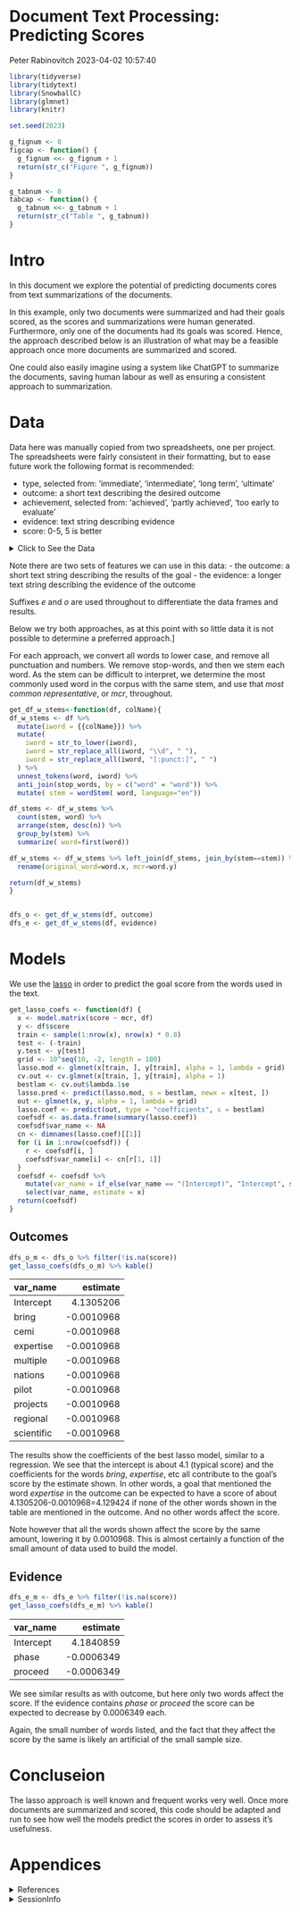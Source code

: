 Document Text Processing: Predicting Scores
================
Peter Rabinovitch
2023-04-02 10:57:40

``` r
library(tidyverse)
library(tidytext)
library(SnowballC)
library(glmnet)
library(knitr)

set.seed(2023)

g_fignum <- 0
figcap <- function() {
  g_fignum <<- g_fignum + 1
  return(str_c("Figure ", g_fignum))
}

g_tabnum <- 0
tabcap <- function() {
  g_tabnum <<- g_tabnum + 1
  return(str_c("Table ", g_tabnum))
}
```

# Intro

In this document we explore the potential of predicting documents cores
from text summarizations of the documents.

In this example, only two documents were summarized and had their goals
scored, as the scores and summarizations were human generated.
Furthermore, only one of the documents had its goals was scored. Hence,
the approach described below is an illustration of what may be a
feasible approach once more documents are summarized and scored.

One could also easily imagine using a system like ChatGPT to summarize
the documents, saving human labour as well as ensuring a consistent
approach to summarization.

# Data

Data here was manually copied from two spreadsheets, one per project.
The spreadsheets were fairly consistent in their formatting, but to ease
future work the following format is recommended:

- type, selected from: ‘immediate’, ‘intermediate’, ‘long term’,
  ‘ultimate’
- outcome: a short text describing the desired outcome
- achievement, selected from: ‘achieved’, ‘partly achieved’, ‘too early
  to evaluate’
- evidence: text string describing evidence
- score: 0-5, 5 is better

<details>
<summary>
Click to See the Data
</summary>

``` r
# "Report 4 NRCan West Coast Initiative"
df_1 <- tribble(
  ~type, ~outcome, ~achievement, ~evidence, ~score,
  "immediate", "Positive relationships are developed with Indigenous communities", "Partly achieved", "IPO-West has contributed to building trust and good relationships with Indigenous stakeholders, even with communities that may be strongly opposed to energy development projects. Evidence indicates that positive relationships have been developed through SPI-WCE and SPF-WCE.", 4,
  "immediate", "Indigenous communication of, and federal response to, non-regulatory issues of concern to communities that could be impacted by energy development", "Partly achieved", "The engagement activities undertaken by IPO-West allowed the office to identify a wide range of needs, issues and priorities expressed by Indigenous communities. According to SPI-WCE evaluation findings, progress toward this outcome shows room for improvement", 4,
  "immediate", "Improved understanding across government of Indigenous issues, needs and concerns related to energy development", "Achieved", "IPO-West activities have increased government stakeholders’ understanding of Indigenous concerns and issues", 5,
  "immediate", "Flexible and innovative interdepartmental engagement, collaboration and partnerships with Indigenous communities", "Achieved", "Efforts were successfully deployed by the IPO-West Office to engage with other involved departments and directly with Indigenous communities, in respectful and innovative ways (e.g., co-development of terms of reference for the IAMCs).", 5,
  "immediate", "Federal investments and actions are coordinated with Indigenous, provincial and other partners", "Achieved", "IPO-West contributed to a coordinated approach to project funding with the BC provincial government. SPI-WCE contributed to improved partnerships with other stakeholders.", 5,
  "immediate", "Support and facilitation of Indigenous participation and leadership on addressing environmental concerns", "Partly achieved", "CEMI pilot projects did not go ahead. SPI-WCE and DFO projects supporting research and monitoring projects were successful.", 4,
  "immediate", "Regional CEMI pilot projects that bring together multiple First Nations and scientific expertise", "Partly achieved", "While the engagement phase for CEMI was successful, the pilot projects did not proceed.", 3,
  "intermediate", "Contribute to a renewed federal relationship with Indigenous communities", "Partly achieved", "IPO-West has conducted engagement activities with most Indigenous communities through direct contact with stakeholders", 4,
  "intermediate", "Identified issues are effectively addressed in collaboration with Indigenous communities and other partners, supporting (for example):- Environment and habitat, - Jobs, training, business and economic development, - Community capacity", "Partly achieved", "There is evidence that IPO-West activities have increased government stakeholders’ understanding of Indigenous concerns and issues. Some communities expressed concerns in the area of environment, including risks and how they are managed/researched, and these concerns were only partly addressed.", 4,
  "intermediate", "Whole-of-government response to issues identified by Indigenous communities", "Partly achieved", "Cooperation and collaboration among federal departments around West Coast energy issues has increased. Potential improvements remain to ensure a whole-of-government and single-window approach.", 4,
  "intermediate", "Increased involvement of Indigenous communities in assessing and addressing potential environmental impacts of energy infrastructure development", "Partly achieved", "CEMI pilot projects did not go ahead. SPI-WCE and DFO projects supporting research and monitoring projects were successful.", 4,
  "intermediate", "Greater certainty for Indigenous communities on how cumulative effects are being tracked", "Partly achieved", "CEMI pilot projects did not go ahead. SPI-WCE and DFO projects supporting research and monitoring projects were successful.", 4,
  "ultimate", "Indigenous communities have improved capacity to make informed decisions on West Coast energy infrastructure", "Partly achieved", "There is improved capacity of the communities to make informed decisions as a result of various engagement and funded activities, including workshops and projects that increased the community’s knowledge and awareness of various issues and opportunities.", 4,
  "ultimate", "Increased Indigenous participation in energy infrastructure projects in BC", "Too early to evaluate", "Delays in the energy projects have generally delayed the developmental activities to help communities directly participate in the energy projects. Projects supported by SPF-WCE, while ongoing, have shown early positive results in terms of skills development and employment.", NA
) %>% mutate(doc_name = "Report 4 NRCan West Coast Initiative") %>% rowid_to_column("goal_id")


# "report 1 ised at itu"
df_2 <- tribble(
  ~type, ~outcome, ~evidence, ~score,
  "immediate", "Consistency of ITU’s strategic and financial plans with Canadian priorities and positions", "In the 2017 and 2018 Council meetings, performance tracking data shows that 90-100% of Canada’s high priority positions were adopted,", 4.5,
  "immediate", "Consistency of ITU Development action plans with Canadian positions", "Of the proposals submitted, 28 out of 29 (96%) were either adopted in full or reflected in modifications to existing resolutions – meeting the target of 80-100%.", 4.5,
  "immediate", "Consistency of ITU telecommunications/ICT resolutions and voluntary standards with Canadian positions", "ISED was able to advance 100% of Canada’s high priority positions at the 2016 Assembly – meeting the target of 80-100%.", 5,
  "immediate", "Consistency of ITU’s focus and mandate with Canadian positions", "Between September 2016 and March 2019, ISED attended five meetings pertaining to the Plenipotentiary (1), Council (2), World Telecommunication Development Conference (1) and World Telecommunication Standardization Assembly (1). All five meetings advanced 90-100% of Canada’s positions – meeting the target of 80-100%.", 4.5,
  "immediate", "Consistency of ITU’s allocation of radio spectrum and adoption of binding radio regulations with Canadian positions and proposals", "At the early 2019 Conference Preparatory Meeting, ISED advanced 90% of Canada’s high priority positions – meeting the target of 80-100%.", 4.5,
  "immediate", "Consistency of ITU radiocommunication resolutions, recommendations and reports with Canadian positions", "No performance metrics available. There were 1,228 registered Canadian frequency assignments recorded in the Master Register by the ITU versus 3,970 returned Canadian frequency assignments to ISED for non-compliance with the Radio Regulations or for incomplete coordination ", NA,
  "intermediate", "An open private sector-led Internet governed by the multi-stakeholder model is reinforced", "Narrative, no real data", NA,
  "intermediate", "Canada is protecting and maintaining its secure network infrastructure and ICT services and applications", "Narrative, no real data", NA,
  "intermediate", "Canadian companies exploit/develop new services and technologies", "Narrative, no real data", NA,
  "intermediate", "Global connectivity and interoperability of telecommunications networks and services", "Narrative, no real data", NA,
  "intermediate", "Interference between radio services is managed", "Narrative, no real data", NA,
  "long term", "Canadian consumers and businesses benefit from innovative products, services, and information technology and telecommunications infrastructure", "Narrative, no real data", NA,
  "long term", "Increased international market access for Canadian telecommunications businesses    ISED’s involvement in the ITU is only one contributing factor to increased international market access.", "Narrative, no real data", NA,
  "long term", "Canadian government and industry offer radio and satellite services to users", "Narrative, no real data", NA,
) %>% mutate(doc_name = "report 1 ised at itu", score = NA, achievement=NA)%>% rowid_to_column("goal_id")



df <- bind_rows(df_1, df_2)
rm(df_1, df_2)
```

</details>

Note there are two sets of features we can use in this data: - the
outcome: a short text string describing the results of the goal - the
evidence: a longer text string describing the evidence of the outcome

Suffixes *e* and *o* are used throughout to differentiate the data
frames and results.

Below we try both approaches, as at this point with so little data it is
not possible to determine a preferred approach.\]

For each approach, we convert all words to lower case, and remove all
punctuation and numbers. We remove stop-words, and then we stem each
word. As the stem can be difficult to interpret, we determine the most
commonly used word in the corpus with the same stem, and use that *most
common representative*, or *mcr*, throughout.

``` r
get_df_w_stems<-function(df, colName){
df_w_stems <- df %>%
  mutate(iword = {{colName}}) %>%
  mutate(
    iword = str_to_lower(iword),
    iword = str_replace_all(iword, "\\d", " "),
    iword = str_replace_all(iword, "[:punct:]", " ")
  ) %>%
  unnest_tokens(word, iword) %>%
  anti_join(stop_words, by = c("word" = "word")) %>%
  mutate( stem = wordStem( word, language="en")) 

df_stems <- df_w_stems %>%
  count(stem, word) %>%
  arrange(stem, desc(n)) %>%
  group_by(stem) %>%
  summarize( word=first(word))

df_w_stems <- df_w_stems %>% left_join(df_stems, join_by(stem==stem)) %>%
  rename(original_word=word.x, mcr=word.y)

return(df_w_stems)
}


dfs_o <- get_df_w_stems(df, outcome)
dfs_e <- get_df_w_stems(df, evidence)
```

# Models

We use the [lasso](https://en.wikipedia.org/wiki/Lasso_(statistics)) in
order to predict the goal score from the words used in the text.

``` r
get_lasso_coefs <- function(df) {
  x <- model.matrix(score ~ mcr, df)
  y <- df$score
  train <- sample(1:nrow(x), nrow(x) * 0.8)
  test <- (-train)
  y.test <- y[test]
  grid <- 10^seq(10, -2, length = 100)
  lasso.mod <- glmnet(x[train, ], y[train], alpha = 1, lambda = grid)
  cv.out <- cv.glmnet(x[train, ], y[train], alpha = 1)
  bestlam <- cv.out$lambda.1se
  lasso.pred <- predict(lasso.mod, s = bestlam, newx = x[test, ])
  out <- glmnet(x, y, alpha = 1, lambda = grid)
  lasso.coef <- predict(out, type = "coefficients", s = bestlam)
  coefsdf <- as.data.frame(summary(lasso.coef))
  coefsdf$var_name <- NA
  cn <- dimnames(lasso.coef)[[1]]
  for (i in 1:nrow(coefsdf)) {
    r <- coefsdf[i, ]
    coefsdf$var_name[i] <- cn[r[1, 1]]
  }
  coefsdf <- coefsdf %>%
    mutate(var_name = if_else(var_name == "(Intercept)", "Intercept", str_sub(var_name, 4))) %>%
    select(var_name, estimate = x)
  return(coefsdf)
}
```

## Outcomes

``` r
dfs_o_m <- dfs_o %>% filter(!is.na(score))
get_lasso_coefs(dfs_o_m) %>% kable()
```

| var_name   |   estimate |
|:-----------|-----------:|
| Intercept  |  4.1305206 |
| bring      | -0.0010968 |
| cemi       | -0.0010968 |
| expertise  | -0.0010968 |
| multiple   | -0.0010968 |
| nations    | -0.0010968 |
| pilot      | -0.0010968 |
| projects   | -0.0010968 |
| regional   | -0.0010968 |
| scientific | -0.0010968 |

The results show the coefficients of the best lasso model, similar to a
regression. We see that the intercept is about 4.1 (typical score) and
the coefficients for the words *bring*, *expertise*, etc all contribute
to the goal’s score by the estimate shown. In other words, a goal that
mentioned the word *expertise* in the outcome can be expected to have a
score of about 4.1305206-0.0010968=4.129424 if none of the other words
shown in the table are mentioned in the outcome. And no other words
affect the score.

Note however that all the words shown affect the score by the same
amount, lowering it by 0.0010968. This is almost certainly a function of
the small amount of data used to build the model.

## Evidence

``` r
dfs_e_m <- dfs_e %>% filter(!is.na(score))
get_lasso_coefs(dfs_e_m) %>% kable()
```

| var_name  |   estimate |
|:----------|-----------:|
| Intercept |  4.1840859 |
| phase     | -0.0006349 |
| proceed   | -0.0006349 |

We see similar results as with outcome, but here only two words affect
the score. If the evidence contains *phase* or *proceed* the score can
be expected to decrease by 0.0006349 each.

Again, the small number of words listed, and the fact that they affect
the score by the same is likely an artificial of the small sample size.

# Concluseion

The lasso approach is well known and frequent works very well. Once more
documents are summarized and scored, this code should be adapted and run
to see how well the models predict the scores in order to assess it’s
usefulness.

# Appendices

<details>
<summary>
References
</summary>

[Tidy Text Mining in R](https://www.tidytextmining.com)

</details>
<details>
<summary>
SessionInfo
</summary>

``` r
sessionInfo()
```

    ## R version 4.2.2 (2022-10-31)
    ## Platform: x86_64-apple-darwin17.0 (64-bit)
    ## Running under: macOS Big Sur ... 10.16
    ## 
    ## Matrix products: default
    ## BLAS:   /Library/Frameworks/R.framework/Versions/4.2/Resources/lib/libRblas.0.dylib
    ## LAPACK: /Library/Frameworks/R.framework/Versions/4.2/Resources/lib/libRlapack.dylib
    ## 
    ## locale:
    ## [1] en_US.UTF-8/en_US.UTF-8/en_US.UTF-8/C/en_US.UTF-8/en_US.UTF-8
    ## 
    ## attached base packages:
    ## [1] stats     graphics  grDevices utils     datasets  methods   base     
    ## 
    ## other attached packages:
    ##  [1] knitr_1.41      glmnet_4.1-6    Matrix_1.5-3    SnowballC_0.7.0
    ##  [5] tidytext_0.4.1  lubridate_1.9.2 forcats_1.0.0   stringr_1.5.0  
    ##  [9] dplyr_1.1.0     purrr_1.0.1     readr_2.1.4     tidyr_1.3.0    
    ## [13] tibble_3.2.0    ggplot2_3.4.1   tidyverse_2.0.0
    ## 
    ## loaded via a namespace (and not attached):
    ##  [1] shape_1.4.6       tidyselect_1.2.0  xfun_0.36         splines_4.2.2    
    ##  [5] lattice_0.20-45   colorspace_2.1-0  vctrs_0.5.2       generics_0.1.3   
    ##  [9] htmltools_0.5.4   yaml_2.3.6        utf8_1.2.3        survival_3.5-3   
    ## [13] rlang_1.1.0       pillar_1.8.1      glue_1.6.2        withr_2.5.0      
    ## [17] foreach_1.5.2     lifecycle_1.0.3   munsell_0.5.0     gtable_0.3.2     
    ## [21] codetools_0.2-18  evaluate_0.19     tzdb_0.3.0        fastmap_1.1.0    
    ## [25] fansi_1.0.4       highr_0.10        tokenizers_0.3.0  Rcpp_1.0.10      
    ## [29] scales_1.2.1      hms_1.1.2         digest_0.6.31     stringi_1.7.12   
    ## [33] grid_4.2.2        cli_3.6.0         tools_4.2.2       magrittr_2.0.3   
    ## [37] janeaustenr_1.0.0 pkgconfig_2.0.3   ellipsis_0.3.2    timechange_0.1.1 
    ## [41] rmarkdown_2.19    rstudioapi_0.14   iterators_1.0.14  R6_2.5.1         
    ## [45] compiler_4.2.2

</details>
